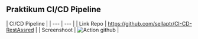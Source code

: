 <h2>Praktikum CI/CD Pipeline</h2>

| CI/CD Pipeline |
| --- | --- |
| Link Repo | https://github.com/sellaptr/CI-CD-RestAssred |
| Screenshoot | ![Action github](https://user-images.githubusercontent.com/74763171/234497209-0f42d5b7-2406-41b8-b31d-1e9a2fe446f4.JPG) |

